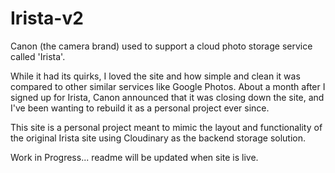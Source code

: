 # Irista-v2

Canon (the camera brand) used to support a cloud photo storage service called 'Irista'.

While it had its quirks, I loved the site and how simple and clean it was compared to other similar services like Google Photos.
About a month after I signed up for Irista, Canon announced that it was closing down the site, and I've been wanting to rebuild it as a personal project ever since.

This site is a personal project meant to mimic the layout and functionality of the original Irista site using Cloudinary as the backend storage solution. 

Work in Progress... readme will be updated when site is live. 
